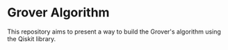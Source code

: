 # Grover Algorithm

This repository aims to present a way to build the Grover's algorithm using the Qiskit library.
